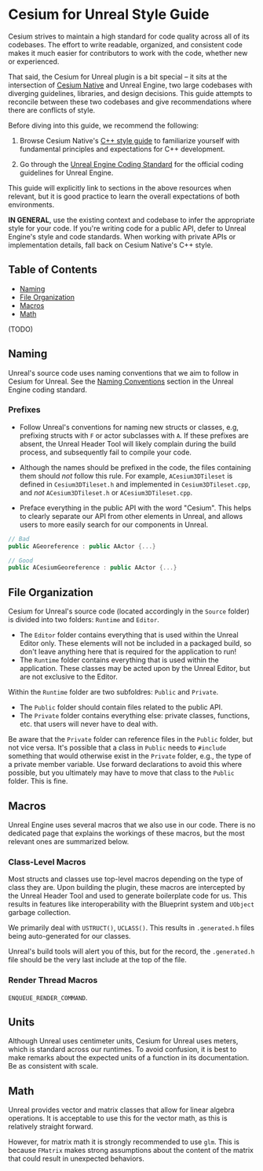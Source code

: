 # Cesium for Unreal Style Guide

Cesium strives to maintain a high standard for code quality across all of its codebases. The effort to write readable, organized, and consistent code makes it much easier for contributors to work with the code, whether new or experienced.

That said, the Cesium for Unreal plugin is a bit special – it sits at the intersection of [Cesium Native](https://github.com/CesiumGS/cesium-native/) and Unreal Engine, two large codebases with diverging guidelines, libraries, and design decisions. This guide attempts to reconcile between these two codebases and give recommendations where there are conflicts of style.

Before diving into this guide, we recommend the following:

1. Browse Cesium Native's [C++ style guide](https://github.com/CesiumGS/cesium-native/blob/main/doc/style-guide.md) to familiarize yourself with fundamental principles and expectations for C++ development.

2. Go through the [Unreal Engine Coding Standard](https://dev.epicgames.com/documentation/en-us/unreal-engine/epic-cplusplus-coding-standard-for-unreal-engine) for the official coding guidelines for Unreal Engine.

This guide will explicitly link to sections in the above resources when relevant, but it is good practice to learn the overall expectations of both environments.

**IN GENERAL**, use the existing context and codebase to infer the appropriate style for your code. If you're writing code for a public API, defer to Unreal Engine's style and code standards. When working with private APIs or implementation details, fall back on Cesium Native's C++ style.

## Table of Contents

- [Naming](#naming)
- [File Organization](#file-organization)
- [Macros](#macros)
- [Math](#math)

(TODO)

## Naming

Unreal's source code uses naming conventions that we aim to follow in Cesium for Unreal. See the [Naming Conventions](https://dev.epicgames.com/documentation/en-us/unreal-engine/epic-cplusplus-coding-standard-for-unreal-engine#namingconventions) section in the Unreal Engine coding standard.

### Prefixes

- Follow Unreal's conventions for naming new structs or classes, e.g, prefixing structs with `F` or actor subclasses with `A`. If these prefixes are absent, the Unreal Header Tool will likely complain during the build process, and subsequently fail to compile your code.

- Although the names should be prefixed in the code, the files containing them should *not* follow this rule. For example, `ACesium3DTileset` is defined in `Cesium3DTileset.h` and implemented in `Cesium3DTileset.cpp`, and *not* `ACesium3DTileset.h` or `ACesium3DTileset.cpp`.

- Preface everything in the public API with the word "Cesium". This helps to clearly separate our API from other elements in Unreal, and allows users to more easily search for our components in Unreal.

```c++
// Bad
public AGeoreference : public AActor {...}

// Good
public ACesiumGeoreference : public AActor {...}
```

## File Organization

Cesium for Unreal's source code (located accordingly in the `Source` folder) is divided into two folders: `Runtime` and `Editor`.

- The `Editor` folder contains everything that is used within the Unreal Editor only. These elements will not be included in a packaged build, so don't leave anything here that is required for the application to run!
- The `Runtime` folder contains everything that is used within the application. These classes may be acted upon by the Unreal Editor, but are not exclusive to the Editor.

Within the `Runtime` folder are two subfoldres: `Public` and `Private`.

- The `Public` folder should contain files related to the public API.
- The `Private` folder contains everything else: private classes, functions, etc. that users will never have to deal with.

Be aware that the `Private` folder can reference files in the `Public` folder, but not vice versa. It's possible that a class in `Public` needs to `#include` something that would otherwise exist in the `Private` folder, e.g., the type of a private member variable. Use forward declarations to avoid this where possible, but you ultimately may have to move that class to the `Public` folder. This is fine.

## Macros

Unreal Engine uses several macros that we also use in our code. There is no dedicated page that explains the workings of these macros, but the most relevant ones are summarized below.

### Class-Level Macros

Most structs and classes use top-level macros depending on the type of class they are. Upon building the plugin, these macros are intercepted by the Unreal Header Tool and used to generate boilerplate code for us. This results in features like interoperability with the Blueprint system and `UObject` garbage collection.

We primarily deal with `USTRUCT()`, `UCLASS()`. This results in `.generated.h` files being auto-generated for our classes.

Unreal's build tools will alert you of this, but for the record, the `.generated.h` file should be the very last include at the top of the file.

### Render Thread Macros

`ENQUEUE_RENDER_COMMAND`.


## Units

Although Unreal uses centimeter units, Cesium for Unreal uses meters, which is standard across our runtimes. To avoid confusion, it is best to make remarks about the expected units of a function in its documentation. Be as consistent with scale.

## Math

Unreal provides vector and matrix classes that allow for linear algebra operations. It is acceptable to use this for the vector math, as this is relatively straight forward.

However, for matrix math it is strongly recommended to use `glm`. This is because `FMatrix` makes strong assumptions about the content of the matrix that could result in unexpected behaviors.

